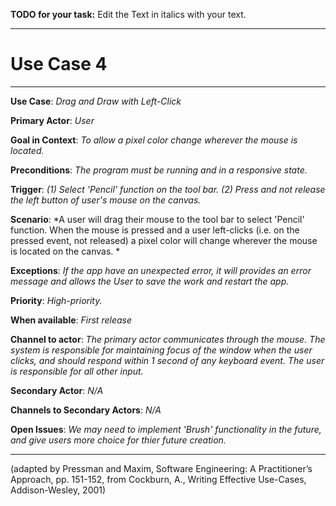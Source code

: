 **TODO for your task:** Edit the Text in italics with your text.

<hr>

# Use Case 4

<hr>

**Use Case**: *Drag and Draw with Left-Click*

**Primary Actor**: *User*

**Goal in Context**: *To allow a pixel color change wherever the mouse is located.*

**Preconditions**: *The program must be running and in a responsive state.*

**Trigger**: *(1) Select 'Pencil' function on the tool bar. (2) Press and not release the left button of user's mouse on the canvas.*
  
**Scenario**: *A user will drag their mouse to the tool bar to select 'Pencil' function. When the mouse is pressed and a user left-clicks (i.e. on the pressed event, not released) a pixel color will change wherever the mouse is located on the canvas. *
 
**Exceptions**: *If the app have an unexpected error, it will provides an error message and allows the User to save the work and restart the app.*

**Priority**: *High-priority.*

**When available**: *First release*

**Channel to actor**: *The primary actor communicates through the mouse. The system is responsible for maintaining focus of the window when the user clicks, and should respond within 1 second of any keyboard event. The user is responsible for all other input.*

**Secondary Actor**: *N/A*

**Channels to Secondary Actors**: *N/A*

**Open Issues**: *We may need to implement 'Brush' functionality in the future, and give users more choice for thier future creation.*

<hr>



(adapted by Pressman and Maxim, Software Engineering: A Practitioner’s Approach, pp. 151-152, from Cockburn,
A., Writing Effective Use-Cases, Addison-Wesley, 2001)
